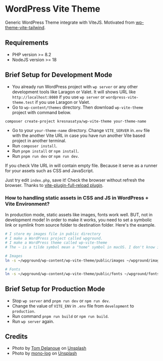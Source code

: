 # WordPress Vite Theme

Generic WordPress Theme integrate with ViteJS. Motivated from [wp-theme-vite-tailwind](https://github.com/blonestar/wp-theme-vite-tailwind).

## Requirements

- PHP version >= 8.2
- NodeJS version >= 18

## Brief Setup for Development Mode

- You already run WordPress project with `wp server` or any other development tools like Laragon or Valet. It will shows URL like `http://localhost:8080` if you use `wp server` or `wordpress-vite-theme.test` if you use Laragon or Valet.
- Go to `wp-content/themes` directory. Then download `wp-vite-theme` project with command below.

```bash
composer create-project kresnasatya/wp-vite-theme your-theme-name
```

- Go to your `your-theme-name` directory. Change `VITE_SERVER` in`.env` file with the another Vite URL in case you have run another Vite based project in another terminal.
- Run `composer install`.
- Run `pnpm install` or `npm install`.
- Run `pnpm run dev` or `npm run dev`.

If you check Vite URL in will contain empty file. Because it serve as a runner for your assets such as CSS and JavaScript.

Just try edit `index.php`, save it! Check the browser without refresh the browser. Thanks to [vite-plugin-full-reload plugin](https://github.com/ElMassimo/vite-plugin-full-reload).

### How to handling static assets in CSS and JS in WordPress + Vite Environment?

In production mode, static assets like images, fonts work well. BUT, not in development mode! In order to make it works, you need to set a symbolic link or symlink from source folder to destination folder. Here's the example.

```bash
# I store my images file in public directory
# I make a WordPress project called wpground.
# I make a WordPress theme called wp-vite-theme
# The ~ is a tilde symbol mean a "home" symbol in macOS. I don't know in another OS, sorry.

# Images
ln -s ~/wpground/wp-content/wp-vite-theme/public/images ~/wpground/images

# Fonts
ln -s ~/wpground/wp-content/wp-vite-theme/public/fonts ~/wpground/fonts
```

## Brief Setup for Production Mode

- Stop `wp server` and `pnpm run dev` or `npm run dev`.
- Change the value of `VITE_ENV` in `.env` file from `development` to `production`.
- Run command `pnpm run build` or `npm run build`.
- Run `wp server` again.

## Credits

- Photo by <a href="https://unsplash.com/@tom2185?utm_source=unsplash&utm_medium=referral&utm_content=creditCopyText">Tom Delanoue</a> on <a href="https://unsplash.com/photos/Cf4-4BZdim8?utm_source=unsplash&utm_medium=referral&utm_content=creditCopyText">Unsplash</a>
- Photo by <a href="https://unsplash.com/@mono_log?utm_source=unsplash&utm_medium=referral&utm_content=creditCopyText">mono-log</a> on <a href="https://unsplash.com/photos/a-group-of-trees-reflected-in-a-body-of-water--HvOSe0s7Y8?utm_source=unsplash&utm_medium=referral&utm_content=creditCopyText">Unsplash</a>